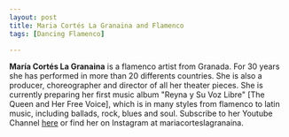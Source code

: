 ```yaml
---
layout: post
title: Maria Cortés La Granaina and Flamenco
tags: [Dancing Flamenco]

---
```


**María Cortés La Granaina** is a flamenco artist from Granada. For 30 years she has performed in more than 20 differents countries. She is also a producer, choreographer and director of all her theater pieces. She is currently preparing her first music album "Reyna y Su Voz Libre" [The Queen and Her Free Voice], which is in many styles from flamenco to latin music, including ballads, rock, blues and soul. Subscribe to her Youtube Channel [here](https://www.youtube.com/channel/UCcvpXQfK9ySaIqdK2ZVqKEQ) or find her on Instagram at mariacorteslagranaina. 